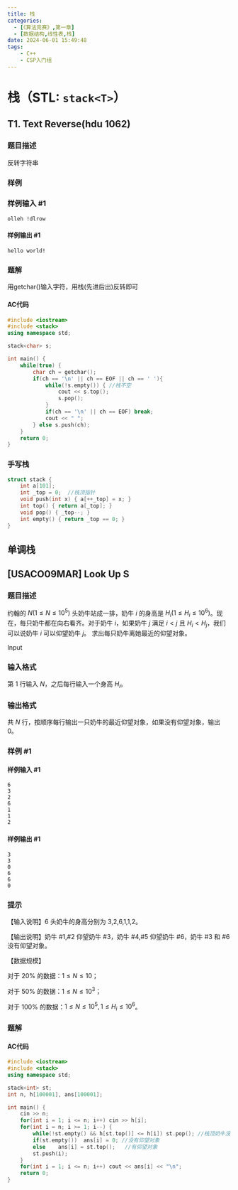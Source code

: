 ```yaml
---
title: 栈
categories:
  - [《算法竞赛》,第一章]
  - [数据结构,线性表,栈]
date: 2024-06-01 15:49:48
tags: 
    - C++
    - CSP入门组
---
```


# 栈（STL: `stack<T>`）

## T1. Text Reverse(hdu 1062)

### 题目描述
反转字符串

### 样例

### 样例输入 #1
```
olleh !dlrow
```

#### 样例输出 #1
```
hello world!
```

### 题解
用getchar()输入字符，用栈(先进后出)反转即可

#### AC代码
```c++
#include <iostream>
#include <stack>
using namespace std;

stack<char> s;

int main() {
    while(true) {
        char ch = getchar();
        if(ch == '\n' || ch == EOF || ch == ' '){
            while(!s.empty()) { //栈不空
                cout << s.top();
                s.pop();
            }
            if(ch == '\n' || ch == EOF) break;
            cout << " ";
        } else s.push(ch);
    }
    return 0;
}
```

### 手写栈
```c++
struct stack {
    int a[101];
    int _top = 0;  //栈顶指针
    void push(int x) { a[++_top] = x; }
    int top() { return a[_top]; }
    void pop() { _top--; }
    int empty() { return _top == 0; }
}
```

## 单调栈
## [USACO09MAR] Look Up S

### 题目描述

约翰的 $N(1\le N\le10^5)$ 头奶牛站成一排，奶牛 $i$ 的身高是 $H_i(1\le H_i\le10^6)$。现在，每只奶牛都在向右看齐。对于奶牛 $i$，如果奶牛 $j$ 满足 $i<j$ 且 $H_i<H_j$，我们可以说奶牛 $i$ 可以仰望奶牛 $j$。 求出每只奶牛离她最近的仰望对象。

Input

### 输入格式

第 $1$ 行输入 $N$，之后每行输入一个身高 $H_i$。

### 输出格式

共 $N$ 行，按顺序每行输出一只奶牛的最近仰望对象，如果没有仰望对象，输出 $0$。

### 样例 #1

#### 样例输入 #1

```
6 
3 
2 
6 
1 
1 
2
```

#### 样例输出 #1

```
3 
3 
0 
6 
6 
0
```

### 提示

【输入说明】$6$ 头奶牛的身高分别为 3,2,6,1,1,2。

【输出说明】奶牛 #1,#2 仰望奶牛 #3，奶牛 #4,#5 仰望奶牛 #6，奶牛 #3 和 #6 没有仰望对象。

【数据规模】

对于 $20\%$ 的数据：$1\le N\le10$；

对于 $50\%$ 的数据：$1\le N\le10^3$；

对于 $100\%$ 的数据：$1\le N\le10^5,1\le H_i\le10^6$。

### 题解
#### AC代码
```c++
#include <iostream>
#include <stack>
using namespace std;

stack<int> st;
int n, h[100001], ans[100001];

int main() {
    cin >> n;
    for(int i = 1; i <= n; i++) cin >> h[i];
    for(int i = n; i >= 1; i--) {
        while(!st.empty() && h[st.top()] <= h[i]) st.pop(); //栈顶奶牛没有#i高
        if(st.empty())  ans[i] = 0; //没有仰望对象
        else    ans[i] = st.top();   //有仰望对象
        st.push(i);
    } 
    for(int i = 1; i <= n; i++) cout << ans[i] << "\n";
    return 0;
}

```